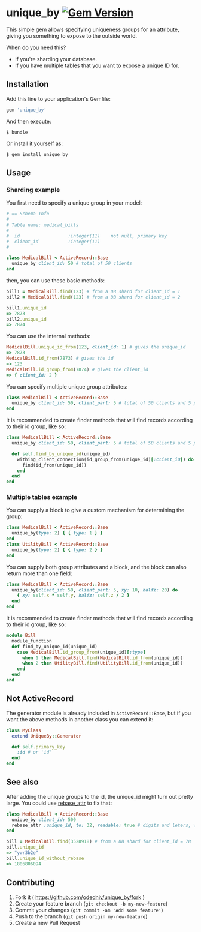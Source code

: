 # unique_by [![Gem Version](https://badge.fury.io/rb/unique_by.svg)](http://badge.fury.io/rb/unique_by)

This simple gem allows specifying uniqueness groups for an attribute, giving
you something to expose to the outside world.

When do you need this?

- If you're sharding your database.
- If you have multiple tables that you want to expose a unique ID for.

## Installation

Add this line to your application's Gemfile:

```ruby
gem 'unique_by'
```

And then execute:

    $ bundle

Or install it yourself as:

    $ gem install unique_by

## Usage

### Sharding example

You first need to specify a unique group in your model:

```ruby
# == Schema Info
#
# Table name: medical_bills
#
#  id                  :integer(11)    not null, primary key
#  client_id           :integer(11)
#

class MedicalBill < ActiveRecord::Base
  unique_by client_id: 50 # total of 50 clients
end
```

then, you can use these basic methods:

```ruby
bill1 = MedicalBill.find(123) # from a DB shard for client_id = 1
bill2 = MedicalBill.find(123) # from a DB shard for client_id = 2

bill1.unique_id
=> 7873
bill2.unique_id
=> 7874
```

You can use the internal methods:

```ruby
MedicalBill.unique_id_from(123, client_id: 1) # gives the unique_id
=> 7873
MedicalBill.id_from(7873) # gives the id
=> 123
MedicalBill.id_group_from(7874) # gives the client_id
=> { client_id: 2 }
```

You can specify multiple unique group attributes:

```ruby
class MedicalBill < ActiveRecord::Base
  unique_by client_id: 50, client_part: 5 # total of 50 clients and 5 parts
end
```

It is recommended to create finder methods that will find records according to
their id group, like so:

```ruby
class MedicallBill < ActiveRecord::Base
  unique_by client_id: 50, client_part: 5 # total of 50 clients and 5 parts

  def self.find_by_unique_id(unique_id)
    withing_client_connection(id_group_from(unique_id)[:client_id]) do
      find(id_from(unique_id))
    end
  end
end
```

### Multiple tables example

You can supply a block to give a custom mechanism for determining the group:

```ruby
class MedicalBill < ActiveRecord::Base
  unique_by(type: 2) { { type: 1 } }
end
class UtilityBill < ActiveRecord::Base
  unique_by(type: 2) { { type: 2 } }
end
```

You can supply both group attributes and a block, and the block can also
return more than one field:

```ruby
class MedicalBill < ActiveRecord::Base
  unique_by(client_id: 50, client_part: 5, xy: 10, halfz: 20) do
    { xy: self.x * self.y, halfz: self.z / 2 }
  end
end
```

It is recommended to create finder methods that will find records according to
their id group, like so:

```ruby
module Bill
  module_function
  def find_by_unique_id(unique_id)
    case MedicalBill.id_group_from(unique_id)[:type]
      when 1 then MedicalBill.find(MedicalBill.id_from(unique_id))
      when 2 then UtilityBill.find(UtilityBill.id_from(unique_id))
    end
  end
end
```

## Not ActiveRecord

The generator module is already included in `ActiveRecord::Base`, but if
you want the above methods in another class you can extend it:

```ruby
class MyClass
  extend UniqueBy::Generator

  def self.primary_key
    :id # or 'id'
  end
end
```

## See also

After adding the unique groups to the id, the unique_id might turn out pretty
large. You could use [rebase_attr](https://github.com/odedniv/rebase_attr) to
fix that:

```ruby
class MedicalBill < ActiveRecord::Base
  unique_by client_id: 500
  rebase_attr :unique_id, to: 32, readable: true # digits and leters, without '0', 'o', '1' and 'l'
end

bill = MedicalBill.find(3528918) # from a DB shard for client_id = 78
bill.unique_id
=> "ywr3b2e"
bill.unique_id_without_rebase
=> 1806806094
```

## Contributing

1. Fork it ( https://github.com/odedniv/unique_by/fork )
2. Create your feature branch (`git checkout -b my-new-feature`)
3. Commit your changes (`git commit -am 'Add some feature'`)
4. Push to the branch (`git push origin my-new-feature`)
5. Create a new Pull Request
